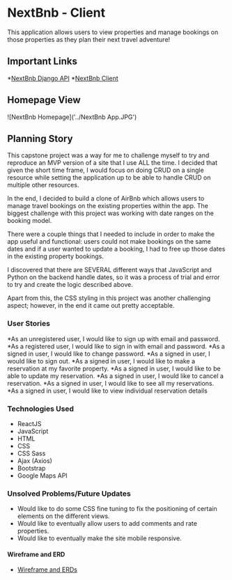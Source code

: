 # NextBnb - Client

This application allows users to view properties and manage bookings on those
properties as they plan their next travel adventure!

## Important Links

*[NextBnb Django API](https://nextbnb-api.herokuapp.com/)
*[NextBnb Client](https://gambinos14.github.io/nextbnb-client/#/)

## Homepage View

![NextBnb Homepage]('../NextBnb App.JPG')

## Planning Story

This capstone project was a way for me to challenge myself to try and reproduce
an MVP version of a site that I use ALL the time. I decided that given the short
time frame, I would focus on doing CRUD on a single resource while setting the
application up to be able to handle CRUD on multiple other resources.

In the end, I decided to build a clone of AirBnb which allows users to manage
travel bookings on the existing properties within the app. The biggest challenge
with this project was working with date ranges on the booking model.

There were a couple things that I needed to include in order to make the app useful
and functional: users could not make bookings on the same dates and if a user
wanted to update a booking, I had to free up those dates in the existing property
bookings.

I discovered that there are SEVERAL different ways that JavaScript and Python on
the backend handle dates, so it was a process of trial and error to try and create
the logic described above.

Apart from this, the CSS styling in this project was another challenging
aspect; however, in the end it came out pretty acceptable.

### User Stories

*As an unregistered user, I would like to sign up with email and password.
*As a registered user, I would like to sign in with email and password.
*As a signed in user, I would like to change password.
*As a signed in user, I would like to sign out.
*As a signed in user, I would like to make a reservation at my favorite property.
*As a signed in user, I would like to be able to update my reservation.
*As a signed in user, I would like to cancel a reservation.
*As a signed in user, I would like to see all my reservations.
*As a signed in user, I would like to view individual reservation details

### Technologies Used

- ReactJS
- JavaScript
- HTML
- CSS
- CSS Sass
- Ajax (Axios)
- Bootstrap
- Google Maps API

### Unsolved Problems/Future Updates

- Would like to do some CSS fine tuning to fix the positioning of certain
elements on the different views.
- Would like to eventually allow users to add comments and rate properties.
- Would like to eventually make the site mobile responsive.

#### Wireframe and ERD

- [Wireframe and ERDs ](https://docs.google.com/document/d/1Pk_ML21nfQIxZaxbK4QNUWwwAYiqOJhJ7Ier5KqV4WY/edit?usp=sharing)
